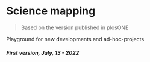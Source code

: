 # Science mapping

> Based on the version published in plosONE

Playground for new developments and ad-hoc-projects

##### First version, July, 13 - 2022
